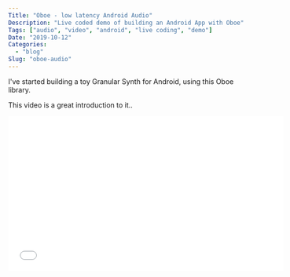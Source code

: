 ```yaml
---
Title: "Oboe - low latency Android Audio"
Description: "Live coded demo of building an Android App with Oboe"
Tags: ["audio", "video", "android", "live coding", "demo"]
Date: "2019-10-12"
Categories:
  - "blog"
Slug: "oboe-audio"
---
```


I've started building a toy Granular Synth for Android, using this Oboe library.

This video is a great introduction to it..

<div class="video-container">
<iframe width="560" height="315" src="//www.youtube.com/embed/8vOf_fDtur4" frameborder="0" allowfullscreen></iframe>
</div>
